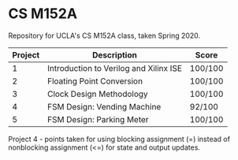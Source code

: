 # CS M152A

Repository for UCLA's CS M152A class, taken Spring 2020.

| Project | Description                            | Score   |
|---------|----------------------------------------|---------|
| 1       | Introduction to Verilog and Xilinx ISE | 100/100 |
| 2       | Floating Point Conversion              | 100/100 |
| 3       | Clock Design Methodology               | 100/100 |
| 4       | FSM Design: Vending Machine            | 92/100  |
| 5       | FSM Design: Parking Meter              | 100/100 |

Project 4 - points taken for using blocking assignment (=) instead of nonblocking assignment (<=) for state and output updates.